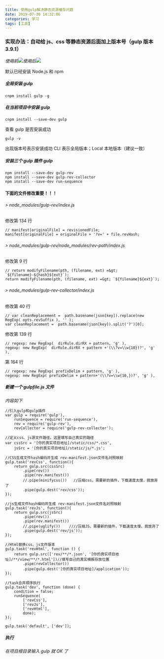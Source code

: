 ```yaml
---
title: 使用gulp解决静态资源缓存问题
date: 2019-07-30 14:32:06
categories: 学习
tags: [工具]
---
```


### 实现办法：自动给 js、css 等静态资源后面加上版本号（gulp 版本 3.9.1）

_使用前_![](prev.png)_使用后_![](next.png)

默认已经安装 Node.js 和 npm

##### **全局安装 gulp**

```
cnpm install gulp -g
```

##### **在当前项目中安装 gulp**

```
cnpm install --save-dev gulp
```

查看 gulp 是否安装成功

```
gulp -v
```

出现版本号表示安装成功 CLI 表示全局版本；Local 本地版本（建议一致）

##### **安装三个 gulp 插件 gulp**

```
npm install --save-dev gulp-rev
npm install --save-dev gulp-rev-collector
npm install --save-dev run-sequence
```

#### **下面的文件修改重要！！！**

###### > node_modules/gulp-rev/index.js

修改第 134 行

```
// manifest[originalFile] = revisionedFile;
manifest[originalFile] = originalFile + '?v=' + file.revHash;
```

###### > node_modules/gulp-rev/node_modules/rev-path/index.js

修改第 9 行

```
// return modifyFilename(pth, (filename, ext) =&gt; `${filename}-${hash}${ext}`);
return modifyFilename(pth, (filename, ext) =&gt; `${filename}${ext}`);
```

###### > node_modules/gulp-rev-collector/index.js

修改第 40 行

```
// var cleanReplacement =  path.basename(json[key]).replace(new RegExp( opts.revSuffix ), '' );
var cleanReplacement =  path.basename(json[key]).split('?')[0];
```

修改第 139 行

```
// regexp: new RegExp(  dirRule.dirRX + pattern, 'g' ),
regexp: new RegExp(  dirRule.dirRX + pattern +'(\\?v=\\w{10})?', 'g' ),
```

第 164 行

```
// regexp: new RegExp( prefixDelim + pattern, 'g' ),
regexp: new RegExp( prefixDelim + pattern+'(\\?v=\\w{10,})?', 'g' ),
```

##### **新建一个 gulpfile.js 文件**

_内容如下_

```
//引入gulp和gulp插件
var gulp = require('gulp'),
    runSequence = require('run-sequence'),
    rev = require('gulp-rev'),
    revCollector = require('gulp-rev-collector');

//定义css、js源文件路径。这里填写自己真实的路径
var cssSrc = '[你的真实项目地址]/static/css/*.css',
    jsSrc = '[你的真实项目地址]/static/js/*.js';

//CSS生成文件hash编码并生成 rev-manifest.json文件名对照映射
gulp.task('revCss', function(){
    return gulp.src(cssSrc)
        .pipe(rev())
        .pipe(rev.manifest())
        //.pipe(minifycss())   //压缩css，需要新的插件，下载速度太慢，我放弃了
        .pipe(gulp.dest('rev/css'));
});

//js生成文件hash编码并生成 rev-manifest.json文件名对照映射
gulp.task('revJs', function(){
    return gulp.src(jsSrc)
        .pipe(rev())
        .pipe(rev.manifest())
        //.pipe(uglify())    ////压缩JS，需要新的插件，下载速度太慢，我放弃了
        .pipe(gulp.dest('rev/js'));
});

//Html替换css、js文件版本
gulp.task('revHtml', function () {
    return gulp.src(['rev/**/*.json', '[你的真实项目地址]/**/view/**/*.html'])//填写自己的真实模板存放位置
        .pipe(revCollector())
        .pipe(gulp.dest('[你的真实项目地址]/application'));
});

//task合并顺序执行
gulp.task('dev', function (done) {
    condition = false;
    runSequence(
        ['revCss'],
        ['revJs'],
        ['revHtml'],
        done);
});

gulp.task('default', ['dev']);
```

##### **执行**

_在项目根目录输入 gulp 就 OK 了_
